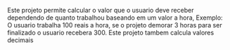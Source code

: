  Este projeto permite calcular o valor que o usuario deve receber dependendo de quanto trabalhou baseando em um valor a hora, Exemplo: O usuario trabalha 100 reais a hora, se o projeto demorar 3 horas para ser finalizado o 
 usuario recebera 300. Este projeto tambem calcula valores decimais
